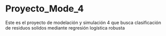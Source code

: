 # Proyecto_Mode_4
Este es el proyecto de modelación y simulación 4 que busca clasificación de residuos solidos mediante regresión logística robusta
